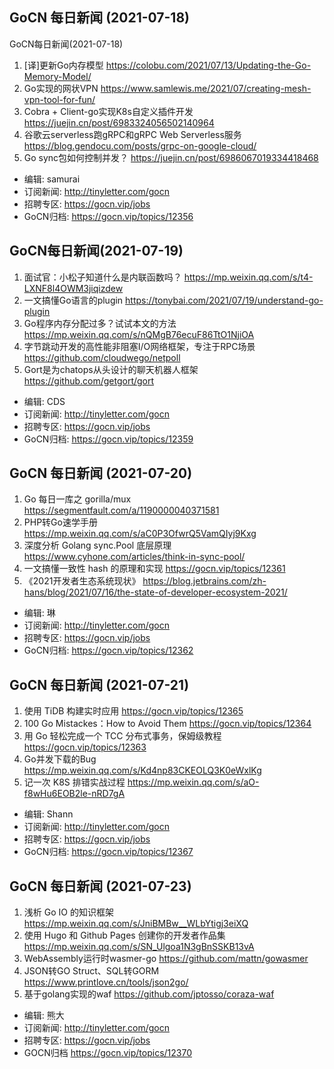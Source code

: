 ## GoCN 每日新闻 (2021-07-18)

GoCN每日新闻(2021-07-18)

1. [译]更新Go内存模型 https://colobu.com/2021/07/13/Updating-the-Go-Memory-Model/
2. Go实现的网状VPN https://www.samlewis.me/2021/07/creating-mesh-vpn-tool-for-fun/
3. Cobra + Client-go实现K8s自定义插件开发 https://juejin.cn/post/6983324056502140964
4. 谷歌云serverless跑gRPC和gRPC Web Serverless服务  https://blog.gendocu.com/posts/grpc-on-google-cloud/
5. Go sync包如何控制并发？ https://juejin.cn/post/6986067019334418468

* 编辑: samurai
* 订阅新闻: http://tinyletter.com/gocn
* 招聘专区: https://gocn.vip/jobs
* GoCN归档: https://gocn.vip/topics/12356

## GoCN每日新闻(2021-07-19)

1. 面试官：小松子知道什么是内联函数吗？ https://mp.weixin.qq.com/s/t4-LXNF8l4OWM3jiqizdew
2. 一文搞懂Go语言的plugin https://tonybai.com/2021/07/19/understand-go-plugin
3. Go程序内存分配过多？试试本文的方法 https://mp.weixin.qq.com/s/nQMgB76ecuF86TtO1NjiOA
4. 字节跳动开发的高性能非阻塞I/O网络框架，专注于RPC场景 https://github.com/cloudwego/netpoll
5. Gort是为chatops从头设计的聊天机器人框架 https://github.com/getgort/gort

* 编辑: CDS
* 订阅新闻: http://tinyletter.com/gocn 
* 招聘专区: https://gocn.vip/jobs
* GoCN归档: https://gocn.vip/topics/12359

## GoCN 每日新闻 (2021-07-20)

1. Go 每日一库之 gorilla/mux https://segmentfault.com/a/1190000040371581
2. PHP转Go速学手册 https://mp.weixin.qq.com/s/aC0P3OfwrQ5VamQIyj9Kxg
3. 深度分析 Golang sync.Pool 底层原理 https://www.cyhone.com/articles/think-in-sync-pool/
4. 一文搞懂一致性 hash 的原理和实现 https://gocn.vip/topics/12361
5. 《2021开发者生态系统现状》 https://blog.jetbrains.com/zh-hans/blog/2021/07/16/the-state-of-developer-ecosystem-2021/

* 编辑: 琳 
* 订阅新闻: http://tinyletter.com/gocn
* 招聘专区: https://gocn.vip/jobs
* GoCN归档: https://gocn.vip/topics/12362

## GoCN 每日新闻 (2021-07-21)

1. 使用 TiDB 构建实时应用 https://gocn.vip/topics/12365
2. 100 Go Mistackes：How to Avoid Them https://gocn.vip/topics/12364
3. 用 Go 轻松完成一个 TCC 分布式事务，保姆级教程 https://gocn.vip/topics/12363
4. Go并发下载的Bug https://mp.weixin.qq.com/s/Kd4np83CKEOLQ3K0eWxlKg
5. 记一次 K8S 排错实战过程 https://mp.weixin.qq.com/s/aO-f8wHu6EOB2le-nRD7gA

* 编辑: Shann
* 订阅新闻: http://tinyletter.com/gocn
* 招聘专区: https://gocn.vip/jobs
* GoCN归档: https://gocn.vip/topics/12367

## GoCN 每日新闻 (2021-07-23)

1. 浅析 Go IO 的知识框架 https://mp.weixin.qq.com/s/JniBMBw__WLbYtigj3eiXQ
2. 使用 Hugo 和 Github Pages 创建你的开发者作品集  https://mp.weixin.qq.com/s/SN_Ulgoa1N3gBnSSKB13vA
3. WebAssembly运行时wasmer-go  https://github.com/mattn/gowasmer
4. JSON转GO Struct、SQL转GORM  https://www.printlove.cn/tools/json2go/
5. 基于golang实现的waf  https://github.com/jptosso/coraza-waf

- 编辑: 熊大
- 订阅新闻: http://tinyletter.com/gocn
- 招聘专区: https://gocn.vip/jobs
- GOCN归档 https://gocn.vip/topics/12370
